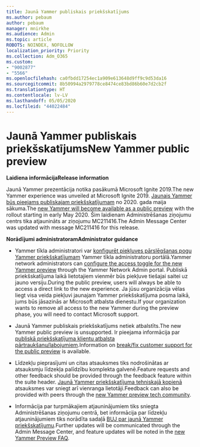 ```yaml
---
title: Jaunā Yammer publiskais priekšskatījums
ms.author: pebaum
author: pebaum
manager: mnirkhe
ms.audience: Admin
ms.topic: article
ROBOTS: NOINDEX, NOFOLLOW
localization_priority: Priority
ms.collection: Adm_O365
ms.custom:
- "9002877"
- "5566"
ms.openlocfilehash: ca0fbdd17254ec1a909e613648d9ff9c9d53da16
ms.sourcegitcommit: 8b50994a2979778ce8474ce83bd86b60e7d2cb2f
ms.translationtype: HT
ms.contentlocale: lv-LV
ms.lasthandoff: 05/05/2020
ms.locfileid: "44022484"
---
```

# <a name="new-yammer-public-preview"></a><span data-ttu-id="59b18-102">Jaunā Yammer publiskais priekšskatījums</span><span class="sxs-lookup"><span data-stu-id="59b18-102">New Yammer public preview</span></span>

<span data-ttu-id="59b18-103">**Laidiena informācija**</span><span class="sxs-lookup"><span data-stu-id="59b18-103">**Release information**</span></span>

<span data-ttu-id="59b18-104">Jaunā Yammer prezentācija notika pasākumā Microsoft Ignite 2019.</span><span class="sxs-lookup"><span data-stu-id="59b18-104">The new Yammer experience was unveiled at Microsoft Ignite 2019.</span></span> <span data-ttu-id="59b18-105">[Jaunais Yammer būs pieejams publiskajam priekšskatījumam](https://docs.microsoft.com/yammer/get-started-with-yammer/newyammer-faq) no 2020. gada maija sākuma.</span><span class="sxs-lookup"><span data-stu-id="59b18-105">The [new Yammer will become available as a public preview](https://docs.microsoft.com/yammer/get-started-with-yammer/newyammer-faq) with the rollout starting in early May 2020.</span></span> <span data-ttu-id="59b18-106">Šim laidienam Administrēšanas ziņojumu centrs tika atjaunināts ar ziņojumu MC211416.</span><span class="sxs-lookup"><span data-stu-id="59b18-106">The Admin Message Center was updated with message MC211416 for this release.</span></span>

<span data-ttu-id="59b18-107">**Norādījumi administratoram**</span><span class="sxs-lookup"><span data-stu-id="59b18-107">**Administrator guidance**</span></span>

- <span data-ttu-id="59b18-108">Yammer tīkla administratori var [konfigurēt piekļuves pārslēgšanas pogu Yammer priekšskatījumam](https://docs.microsoft.com/yammer/get-started-with-yammer/administrative-settings-opt-in-newyammer) Yammer tīkla administratoru portālā.</span><span class="sxs-lookup"><span data-stu-id="59b18-108">Yammer network administrators can [configure the access toggle for the new Yammer preview](https://docs.microsoft.com/yammer/get-started-with-yammer/administrative-settings-opt-in-newyammer) through the Yammer Network Admin portal.</span></span> <span data-ttu-id="59b18-109">Publiskā priekšskatījuma laikā lietotajiem vienmēr būs piekļuve tiešajai saitei uz jauno versiju.</span><span class="sxs-lookup"><span data-stu-id="59b18-109">During the public preview, users will always be able to access a direct link to the new experience.</span></span> <span data-ttu-id="59b18-110">Ja jūsu organizācija vēlas liegt visa veida piekļuvi jaunajam Yammer priekšskatījuma posma laikā, jums būs jāsazinās ar Microsoft atbalsta dienestu.</span><span class="sxs-lookup"><span data-stu-id="59b18-110">If your organization wants to remove all access to the new Yammer during the preview phase, you will need to contact Microsoft support.</span></span>

- <span data-ttu-id="59b18-111">Jaunā Yammer publiskais priekšskatījums netiek atbalstīts.</span><span class="sxs-lookup"><span data-stu-id="59b18-111">The new Yammer public preview is unsupported.</span></span> <span data-ttu-id="59b18-112">Ir pieejama informācija par [publiskā priekšskatījuma klientu atbalsta pārtraukšanu/labojumiem](https://docs.microsoft.com/yammer/get-started-with-yammer/newyammer-faq#yammer-preview-customer-support).</span><span class="sxs-lookup"><span data-stu-id="59b18-112">Information on [break/fix customer support for the public preview](https://docs.microsoft.com/yammer/get-started-with-yammer/newyammer-faq#yammer-preview-customer-support) is available.</span></span>

- <span data-ttu-id="59b18-113">Līdzekļu pieprasījumi un citas atsauksmes tiks nodrošinātas ar atsauksmju līdzekļa palīdzību komplekta galvenē.</span><span class="sxs-lookup"><span data-stu-id="59b18-113">Feature requests and other feedback should be provided through the feedback feature within the suite header.</span></span> <span data-ttu-id="59b18-114">[Jaunā Yammer priekšskatījuma tehniskajā kopienā](https://techcommunity.microsoft.com/t5/new-yammer-preview/bd-p/NewYammerPreview) atsauksmes var sniegt arī vienranga lietotāji.</span><span class="sxs-lookup"><span data-stu-id="59b18-114">Feedback can also be provided with peers through the [new Yammer preview tech community](https://techcommunity.microsoft.com/t5/new-yammer-preview/bd-p/NewYammerPreview).</span></span>

- <span data-ttu-id="59b18-115">Informācija par turpmākajiem atjauninājumiem tiks sniegta Administrēšanas ziņojumu centrā, bet informācija par līdzekļu atjauninājumiem tiks norādīta sadaļā [BUJ par jaunā Yammer priekšskatījumu](https://docs.microsoft.com/yammer/get-started-with-yammer/newyammer-faq).</span><span class="sxs-lookup"><span data-stu-id="59b18-115">Further updates will be communicated through the Admin Message Center, and feature updates will be noted in the [new Yammer Preview FAQ](https://docs.microsoft.com/yammer/get-started-with-yammer/newyammer-faq).</span></span>
